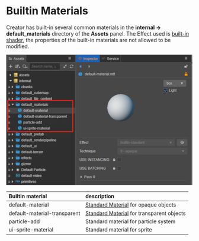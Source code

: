 # Builtin Materials

Creator has built-in several common materials in the **internal -> default_materials** directory of the **Assets** panel. The Effect used is [built-in shader](../shader/effect-builtin.md), the properties of the built-in materials are not allowed to be modified.

![builtin material](img/builtin-material.png)

| Builtin material | description |
|:--|:--|
|default-material| [Standard Material](../shader/effect-builtin-pbr.md) for opaque objects |
|default-material-transparent|  [Standard Material](../shader/effect-builtin-pbr.md) for transparent objects |
|particle-add| Standard material for particle system |
|ui-sprite-material| Standard material for sprite  |
